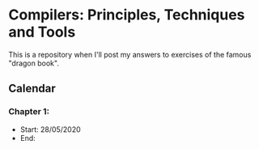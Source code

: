 # Compilers: Principles, Techniques and Tools

This is a repository when I'll post my answers to exercises of the famous "dragon book".

## Calendar

### Chapter 1:

* Start: 28/05/2020
* End:
